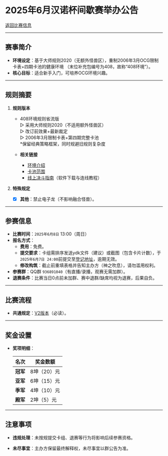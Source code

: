 # 2025年6月汉诺杯间歇赛举办公告

[返回比赛信息](../../../Competitions.html)  

---

## 赛事简介
- **环境设定**：基于大师规则2020（无额外怪兽区），重制2006年3月OCG限制卡表+四期卡池的健康环境 （末位补充包编号为408，故称“408环境”）。  
- **核心目标**：适合新手入门，可培养OCG环境兴趣。  

---

## 规则摘要
1. **规则版本**  
   - 408环境规则省流版  
     ▷ 采用大师规则2020（不适用额外怪兽区）  
     ▷ 改订前效果+最新裁定  
     ▷ 2006年3月限制卡表+第四期完整卡池  
     *保留经典策略框架，同时规避旧规则复杂度  
   
   - **相关链接**  
     - [环境介绍](../../../../../Articles/Notices/Intro.html)  
     - [卡池范围](../../../../Cardpool%20Banlist/Cardpool.html)  
     - [线上决斗指南](../../../../Notices/Online.html)（软件下载与连线教程）  

2. **特殊规定**  
   - [x] **其他**：禁止电子龙（不影响融合怪兽）。  

---

## 参赛信息
- **比赛时间**：`2025年6月8日` 13:00（周日）  
- **报名方式**：  
  - **费用**：免费。  
  - **提交要求**：卡组需排序发送ydk文件（建议）或截图（包含卡片计数），于`2025年6月7日 24:00`前提交至[登记地址](https://www.wenjuan.com/s/UZBZJv6zs4N/)，逾期无效。  
  - **修改构筑**：截止前重填表格并告知主办方（神之吹息），请勿滥用权利。  
- **参赛群**：QQ群 `936891040`（有直播/录播，观赛无需加群）。  
- **退赛条件**：比赛当日0点前未加群、赛中退群/缺席均视为退赛，后果自负。  

---

## 比赛流程
- **共通规定**：[V2版本](../../Common_Rules.html)（必读）。  

---

## 奖金设置
- **奖项明细**：  
  
  | 名次     | 奖金数额    |
  | -------- | ----------- |
  | **冠军** | 8坤（20）元 |
  | **亚军** | 6坤（15）元 |
  | **季军** | 4坤（10）元 |
  | **殿军** | 2坤（5）元  |

---

## 注意事项

- **违规处理**：未按规提交卡组、退赛等行为将影响后续参赛资格。  

- **未尽事宜**：主办方保留最终解释权，未尽事宜以群公告为准。  

